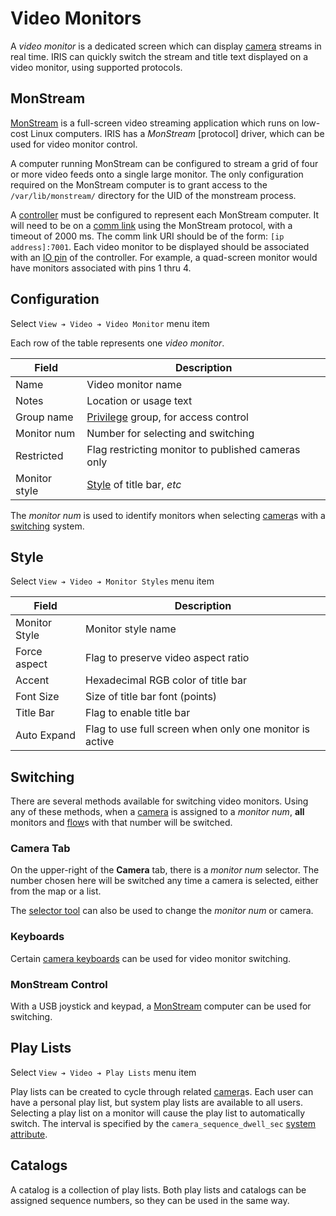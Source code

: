 # Video Monitors

A _video monitor_ is a dedicated screen which can display [camera] streams in
real time.  IRIS can quickly switch the stream and title text displayed on a
video monitor, using supported protocols.

## MonStream

[MonStream] is a full-screen video streaming application which runs on low-cost
Linux computers.  IRIS has a _MonStream_ [protocol] driver, which can be used
for video monitor control.

A computer running MonStream can be configured to stream a grid of four or more
video feeds onto a single large monitor.  The only configuration required on the
MonStream computer is to grant access to the `/var/lib/monstream/` directory for
the UID of the monstream process.

A [controller] must be configured to represent each MonStream computer.  It will
need to be on a [comm link] using the MonStream protocol, with a timeout of 2000
ms.  The comm link URI should be of the form: `[ip address]:7001`.  Each video
monitor to be displayed should be associated with an [IO pin] of the controller.
For example, a quad-screen monitor would have monitors associated with pins 1
thru 4.

## Configuration

Select `View ➔ Video ➔ Video Monitor` menu item

Each row of the table represents one _video monitor_.

Field         | Description
--------------|---------------------------------------------------
Name          | Video monitor name
Notes         | Location or usage text
Group name    | [Privilege] group, for access control
Monitor num   | Number for selecting and switching
Restricted    | Flag restricting monitor to published cameras only
Monitor style | [Style](#style) of title bar, _etc_

The _monitor num_ is used to identify monitors when selecting [camera]s with
a [switching](#switching) system.

## Style

Select `View ➔ Video ➔ Monitor Styles` menu item

Field         | Description
--------------|---------------------------------------------------
Monitor Style | Monitor style name
Force aspect  | Flag to preserve video aspect ratio
Accent        | Hexadecimal RGB color of title bar
Font Size     | Size of title bar font (points)
Title Bar     | Flag to enable title bar
Auto Expand   | Flag to use full screen when only one monitor is active

## Switching

There are several methods available for switching video monitors.  Using any of
these methods, when a [camera] is assigned to a _monitor num_, **all** monitors
and [flow]s with that number will be switched.

### Camera Tab

On the upper-right of the **Camera** tab, there is a _monitor num_ selector.
The number chosen here will be switched any time a camera is selected, either
from the map or a list.

The [selector tool] can also be used to change the _monitor num_ or camera.

### Keyboards

Certain [camera keyboards] can be used for video monitor switching.

### MonStream Control

With a USB joystick and keypad, a [MonStream](#monstream) computer can be used
for switching.

## Play Lists

Select `View ➔ Video ➔ Play Lists` menu item

Play lists can be created to cycle through related [camera]s.  Each user can
have a personal play list, but system play lists are available to all users.
Selecting a play list on a monitor will cause the play list to automatically
switch.  The interval is specified by the `camera_sequence_dwell_sec`
[system attribute].

## Catalogs

A catalog is a collection of play lists.  Both play lists and catalogs can be
assigned sequence numbers, so they can be used in the same way.


[camera]: cameras.html
[camera keyboards]: cameras.html#camera-keyboards
[comm link]: comm_links.html
[controller]: controllers.html
[flow]: flows.html
[IO pin]: controllers.html#io-pins
[MonStream]: https://github.com/mnit-rtmc/monstream
[Privilege]: user_roles.html#privileges
[selector tool]: cameras.html#selector-tool
[system attribute]: system_attributes.html
